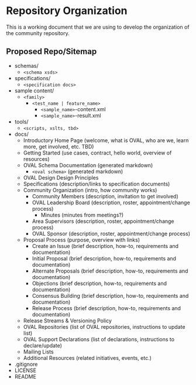 # Repository Organization

This is a working document that we are using to develop the organization of the community repository.

## Proposed Repo/Sitemap

* schemas/
  * `<schema xsds>`
* specifications/
  * `<specification docs>`
* sample content/
  * `<family>`
    * `<test_name | feature_name>`
      * `<sample_name>`-content.xml
      * `<sample_name>`-result.xml
* tools/
  * `<scripts, xslts, tbd>`
* docs/
  * Introductory Home Page (welcome, what is OVAL, who are we, learn more, get involved, etc. TBD)
  * Getting Started (use cases, contract, hello world, overview of resources) 
  * OVAL Schema Documentation (generated markdown)
    * `<oval schema>` (generated markdown)
  * OVAL Design Design Principles
  * Specifications (description/links to specification documents)
  * Community Organization (intro, how community works)
    * Community Members (description, invitation to get involved)
    * OVAL Leadership Board (description, roster, appointment/change process)
      * Minutes (minutes from meetings?)
    * Area Supervisors (description, roster, appointment/change process)
    * OVAL Sponsor (description, roster, appointment/change process)
  * Proposal Process (purpose, overview with links)
    * Create an Issue (brief description, how-to, requirements and documentation)
    * Initial Proposal (brief description, how-to, requirements and documentation)
    * Alternate Proposals (brief description, how-to, requirements and documentation)
    * Objections (brief description, how-to, requirements and documentation)
    * Consensus Building (brief description, how-to, requirements and documentation)
    * Release Process (brief description, how-to, requirements and documentation)
  * Release Streams & Versioning Policy
  * OVAL Repositories (list of OVAL repositories, instructions to update list)
  * OVAL Support Declarations (list of declarations, instructions to declare/update)
  * Mailing Lists
  * Additional Resources (related initiatives, events, etc.)
* .gitignore
* LICENSE
* README

